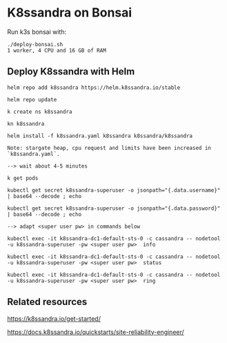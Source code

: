 # K8ssandra on Bonsai

Run k3s bonsai with:

```
./deploy-bonsai.sh
1 worker, 4 CPU and 16 GB of RAM
```

## Deploy K8ssandra with Helm

```
helm repo add k8ssandra https://helm.k8ssandra.io/stable

helm repo update

k create ns k8ssandra

kn k8ssandra

helm install -f k8ssandra.yaml k8ssandra k8ssandra/k8ssandra

Note: stargate heap, cpu request and limits have been increased in `k8ssandra.yaml`.

--> wait about 4-5 minutes

k get pods

kubectl get secret k8ssandra-superuser -o jsonpath="{.data.username}" | base64 --decode ; echo

kubectl get secret k8ssandra-superuser -o jsonpath="{.data.password}" | base64 --decode ; echo

--> adapt <super user pw> in commands below

kubectl exec -it k8ssandra-dc1-default-sts-0 -c cassandra -- nodetool -u k8ssandra-superuser -pw <super user pw>  info

kubectl exec -it k8ssandra-dc1-default-sts-0 -c cassandra -- nodetool -u k8ssandra-superuser -pw <super user pw>  status

kubectl exec -it k8ssandra-dc1-default-sts-0 -c cassandra -- nodetool -u k8ssandra-superuser -pw <super user pw>  ring
```

## Related resources

https://k8ssandra.io/get-started/

https://docs.k8ssandra.io/quickstarts/site-reliability-engineer/